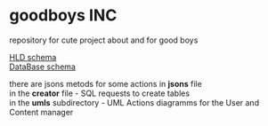 # goodboys INC
repository for cute project about and for good boys

[HLD schema](https://drive.google.com/file/d/1mLZ3ninRLomtfqsNtTa8tdw1xsbc1wPE/view?usp=sharing)<br>
[DataBase schema](https://drive.google.com/file/d/1QJmvR0bg852sSNOmz96p2XDVJJcahHum/view?usp=sharing)

there are jsons metods for some actions in **jsons** file <br>
in the **creator** file - SQL requests to create tables<br>
in the **umls** subdirectory - UML Actions diagramms for the User and Content manager<br>
